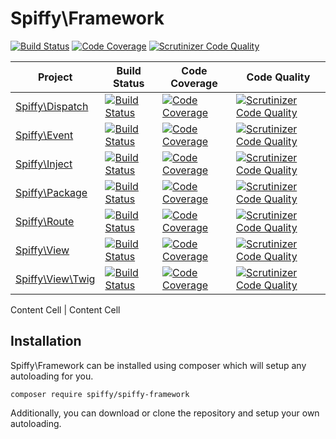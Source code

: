 # Spiffy\Framework

[![Build Status](https://travis-ci.org/spiffyjr/spiffy-framework.svg)](https://travis-ci.org/spiffyjr/spiffy-framework)
[![Code Coverage](https://scrutinizer-ci.com/g/spiffyjr/spiffy-framework/badges/coverage.png?b=develop)](https://scrutinizer-ci.com/g/spiffyjr/spiffy-framework/?branch=develop)
[![Scrutinizer Code Quality](https://scrutinizer-ci.com/g/spiffyjr/spiffy-framework/badges/quality-score.png?b=develop)](https://scrutinizer-ci.com/g/spiffyjr/spiffy-framework/?branch=develop)

| Project                                                          | Build Status                                                                                                                           | Code Coverage                                                                                                                                                                                      | Code Quality                                                                                                                                                                                                       |
| ---------------------------------------------------------------- | -------------------------------------------------------------------------------------------------------------------------------------- | -------------------------------------------------------------------------------------------------------------------------------------------------------------------------------------------------- | ------------------------------------------------------------------------------------------------------------------------------------------------------------------------------------------------------------------ |
| [Spiffy\Dispatch](https://github.com/spiffyjr/spiffy-dispatch)   | [![Build Status](https://travis-ci.org/spiffyjr/spiffy-dispatch.svg)](https://travis-ci.org/spiffyjr/spiffy-dispatch)                  | [![Code Coverage](https://scrutinizer-ci.com/g/spiffyjr/spiffy-dispatch/badges/coverage.png?s=3f606f26f25597e7e41b36a35f23810754f8e34d)](https://scrutinizer-ci.com/g/spiffyjr/spiffy-dispatch/)   | [![Scrutinizer Code Quality](https://scrutinizer-ci.com/g/spiffyjr/spiffy-dispatch/badges/quality-score.png?s=f12c6af7ffc9a2d6da6ddec32c2953f3685c7fc7)](https://scrutinizer-ci.com/g/spiffyjr/spiffy-dispatch/)   |
| [Spiffy\Event](https://github.com/spiffyjr/spiffy-event)         | [![Build Status](https://travis-ci.org/spiffyjr/spiffy-event.svg)](https://travis-ci.org/spiffyjr/spiffy-event)                        | [![Code Coverage](https://scrutinizer-ci.com/g/spiffyjr/spiffy-event/badges/coverage.png?s=271d4c5ee861f409fc110379e9bee04f333cadea)](https://scrutinizer-ci.com/g/spiffyjr/spiffy-event/)         | [![Scrutinizer Code Quality](https://scrutinizer-ci.com/g/spiffyjr/spiffy-event/badges/quality-score.png?s=279062fbeb70ce48056990eb05d886db49d13c3d)](https://scrutinizer-ci.com/g/spiffyjr/spiffy-event/)         |
| [Spiffy\Inject](https://github.com/spiffyjr/spiffy-inject)       | [![Build Status](https://travis-ci.org/spiffyjr/spiffy-inject.svg)](https://travis-ci.org/spiffyjr/spiffy-inject)                      | [![Code Coverage](https://scrutinizer-ci.com/g/spiffyjr/spiffy-inject/badges/coverage.png?s=dfad664d97975d1d7a65b8b24506cda9769e44f9)](https://scrutinizer-ci.com/g/spiffyjr/spiffy-inject/)       | [![Scrutinizer Code Quality](https://scrutinizer-ci.com/g/spiffyjr/spiffy-inject/badges/quality-score.png?s=d85152028d13ee4af9482d457f1e6b06f3d0b348)](https://scrutinizer-ci.com/g/spiffyjr/spiffy-inject/)       |
| [Spiffy\Package](https://github.com/spiffyjr/spiffy-package)     | [![Build Status](https://travis-ci.org/spiffyjr/spiffy-package.svg)](https://travis-ci.org/spiffyjr/spiffy-package)                    | [![Code Coverage](https://scrutinizer-ci.com/g/spiffyjr/spiffy-package/badges/coverage.png?s=e3d80c9767c0d5c9cc049e52a4c12b0e0bb29f1d)](https://scrutinizer-ci.com/g/spiffyjr/spiffy-package/)     | [![Scrutinizer Code Quality](https://scrutinizer-ci.com/g/spiffyjr/spiffy-package/badges/quality-score.png?s=e454ad99c82766505cdc8097ec159b56ae9bba20)](https://scrutinizer-ci.com/g/spiffyjr/spiffy-package/)     | 
| [Spiffy\Route](https://github.com/spiffyjr/spiffy-route)         | [![Build Status](https://travis-ci.org/spiffyjr/spiffy-route.svg)](https://travis-ci.org/spiffyjr/spiffy-route)                        | [![Code Coverage](https://scrutinizer-ci.com/g/spiffyjr/spiffy-route/badges/coverage.png?s=1b7dca9d06b1fd7329a6bf9c10fefa552d4be863)](https://scrutinizer-ci.com/g/spiffyjr/spiffy-route/)         | [![Scrutinizer Code Quality](https://scrutinizer-ci.com/g/spiffyjr/spiffy-route/badges/quality-score.png?s=b3a343fc3a2b1ea7fd244499e29ec28d71693fa2)](https://scrutinizer-ci.com/g/spiffyjr/spiffy-route/)         |
| [Spiffy\View](https://github.com/spiffyjr/spiffy-view)           | [![Build Status](https://travis-ci.org/spiffyjr/spiffy-view.svg)](https://travis-ci.org/spiffyjr/spiffy-view)                          | [![Code Coverage](https://scrutinizer-ci.com/g/spiffyjr/spiffy-view/badges/coverage.png?s=5a0966e90f85807fc76ba149b9e881a871295546)](https://scrutinizer-ci.com/g/spiffyjr/spiffy-view/)           | [![Scrutinizer Code Quality](https://scrutinizer-ci.com/g/spiffyjr/spiffy-view/badges/quality-score.png?s=74de33de047696def99ed8599d6461c8325f5a74)](https://scrutinizer-ci.com/g/spiffyjr/spiffy-view/)           |
| [Spiffy\View\Twig](https://github.com/spiffyjr/spiffy-view-twig) | [![Build Status](https://travis-ci.org/spiffyjr/spiffy-view-twig.svg?branch=develop)](https://travis-ci.org/spiffyjr/spiffy-view-twig) | [![Code Coverage](https://scrutinizer-ci.com/g/spiffyjr/spiffy-view-twig/badges/coverage.png?s=5d40de19125e65e0dec3654f614c680b21c15026)](https://scrutinizer-ci.com/g/spiffyjr/spiffy-view-twig/) | [![Scrutinizer Code Quality](https://scrutinizer-ci.com/g/spiffyjr/spiffy-view-twig/badges/quality-score.png?s=1e3ac2ba7e5a1ab697fe48ca7650e02c96c46a33)](https://scrutinizer-ci.com/g/spiffyjr/spiffy-view-twig/) | 

Content Cell  | Content Cell

## Installation

Spiffy\Framework can be installed using composer which will setup any autoloading for you.

`composer require spiffy/spiffy-framework`

Additionally, you can download or clone the repository and setup your own autoloading.
